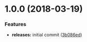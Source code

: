 <a name="1.0.0"></a>
# 1.0.0 (2018-03-19)


### Features

* **releases:** initial commit ([3b086ed](https://github.com/hypeJunctionPro/Elgg3-hypePaypalSubscriptions/commit/3b086ed))



